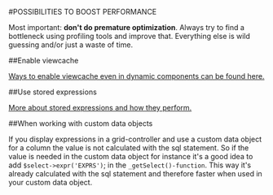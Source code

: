 #POSSIBILITIES TO BOOST PERFORMANCE

Most important: **don't do premature optimization**. Always try to find a bottleneck using profiling tools and improve that. 
Everything else is wild guessing and/or just a waste of time.

##Enable viewcache

[Ways to enable viewcache even in dynamic components can be found here.](../kwc-cms/customize-components/dynamic-contents.md)

##Use stored expressions

[More about stored expressions and how they perform.](models/stored-expressions.md)

##When working with custom data objects

If you display expressions in a grid-controller and use a custom data object for a column the value is not calculated 
with the sql statement. So if the value is needed in the custom data object for instance it's a good idea
to add `$select->expr('EXPRS')`; in the `_getSelect()-function`. 
This way it's already calculated with the sql statement and therefore faster when used in your custom data object.